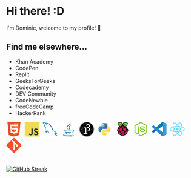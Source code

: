 # Hi there! :D

I'm Dominic, welcome to my profile! 👋

## Find me elsewhere...
 - <a src="https://www.khanacademy.org/profile/jD2R">Khan Academy</a>
 - <a src="https://codepen.io/jd2r">CodePen</a>
 - <a src="https://replit.com/@jD2R">Replit</a>
 - <a src="https://auth.geeksforgeeks.org/user/rocchyw1/">GeeksForGeeks</a>
 - <a src="https://www.codecademy.com/profiles/jD2R">Codecademy</a>
 - <a src="https://dev.to/jd2r">DEV Community</a>
 - <a src="https://community.codenewbie.org/jd2r">CodeNewbie</a>
 - <a src="https://www.freecodecamp.org/jD2R">freeCodeCamp</a>
 - <a src="https://www.hackerrank.com/jD2R_">HackerRank</a>

<div>
 <img src="https://github.com/devicons/devicon/blob/master/icons/html5/html5-original.svg" title="HTML" alt="HTML" width="40" height="40"/>&nbsp;
 <img src="https://github.com/devicons/devicon/blob/master/icons/javascript/javascript-original.svg" title="JS" alt="JS" width="40" height="40"/>&nbsp;
 <img src="https://github.com/devicons/devicon/blob/master/icons/mysql/mysql-original.svg" title="MySQL" alt="MySQL" width="40" height="40"/>&nbsp;
 <img src="https://github.com/devicons/devicon/blob/master/icons/java/java-original.svg" title="Java" alt="Java" width="40" height="40"/>&nbsp;
 <img src="https://github.com/devicons/devicon/blob/master/icons/processing/processing-original.svg" title="Processing" alt="Processing" width="40" height="40"/>&nbsp;
 <img src="https://github.com/devicons/devicon/blob/master/icons/python/python-original.svg" title="Python" alt="Python" width="40" height="40"/>&nbsp;
 <img src="https://github.com/devicons/devicon/blob/master/icons/raspberrypi/raspberrypi-original.svg" title="Raspberry Pi" alt="Raspberry Pi" width="40" height="40"/>&nbsp;
 <img src="https://github.com/devicons/devicon/blob/master/icons/nodejs/nodejs-plain.svg" title="NodeJS" alt="NodeJS" width="40" height="40"/>&nbsp;
 <img src="https://github.com/devicons/devicon/blob/master/icons/vscode/vscode-original.svg" title="VSCode" alt="VSCode" width="40" height="40"/>&nbsp;
 <img src="https://github.com/devicons/devicon/blob/master/icons/react/react-original.svg" title="React" alt="React" width="40" height="40"/>&nbsp;
 <img src="https://github.com/devicons/devicon/blob/master/icons/git/git-original.svg" title="Git" alt="Git" width="40" height="40"/>&nbsp;
</div>

<br>

[![GitHub Streak](http://github-readme-streak-stats.herokuapp.com?user=jd2r&theme=dark&background=000000)](https://git.io/streak-stats)
